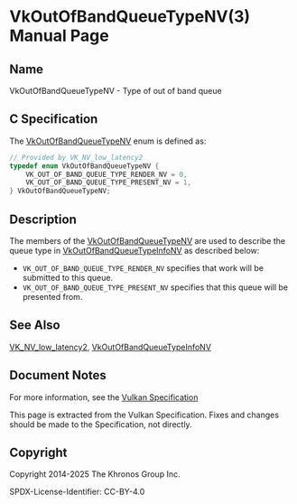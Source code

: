# VkOutOfBandQueueTypeNV(3) Manual Page

## Name

VkOutOfBandQueueTypeNV - Type of out of band queue



## [](#_c_specification)C Specification

The [VkOutOfBandQueueTypeNV](https://registry.khronos.org/vulkan/specs/latest/man/html/VkOutOfBandQueueTypeNV.html) enum is defined as:

```c++
// Provided by VK_NV_low_latency2
typedef enum VkOutOfBandQueueTypeNV {
    VK_OUT_OF_BAND_QUEUE_TYPE_RENDER_NV = 0,
    VK_OUT_OF_BAND_QUEUE_TYPE_PRESENT_NV = 1,
} VkOutOfBandQueueTypeNV;
```

## [](#_description)Description

The members of the [VkOutOfBandQueueTypeNV](https://registry.khronos.org/vulkan/specs/latest/man/html/VkOutOfBandQueueTypeNV.html) are used to describe the queue type in [VkOutOfBandQueueTypeInfoNV](https://registry.khronos.org/vulkan/specs/latest/man/html/VkOutOfBandQueueTypeInfoNV.html) as described below:

- `VK_OUT_OF_BAND_QUEUE_TYPE_RENDER_NV` specifies that work will be submitted to this queue.
- `VK_OUT_OF_BAND_QUEUE_TYPE_PRESENT_NV` specifies that this queue will be presented from.

## [](#_see_also)See Also

[VK\_NV\_low\_latency2](https://registry.khronos.org/vulkan/specs/latest/man/html/VK_NV_low_latency2.html), [VkOutOfBandQueueTypeInfoNV](https://registry.khronos.org/vulkan/specs/latest/man/html/VkOutOfBandQueueTypeInfoNV.html)

## [](#_document_notes)Document Notes

For more information, see the [Vulkan Specification](https://registry.khronos.org/vulkan/specs/latest/html/vkspec.html#VkOutOfBandQueueTypeNV)

This page is extracted from the Vulkan Specification. Fixes and changes should be made to the Specification, not directly.

## [](#_copyright)Copyright

Copyright 2014-2025 The Khronos Group Inc.

SPDX-License-Identifier: CC-BY-4.0